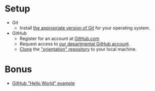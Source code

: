 # Setup
* Git
  * Install [the appropriate version of Git](https://git-scm.com/downloads) for your operating system.
* GitHub
  * Register for an account at [GitHub.com](https://github.com/)
  * Request access to [our departmental GitHub account](https://github.com/UB-BiomedicalInformatics).
  * [Clone](https://help.github.com/articles/cloning-a-repository/) the ["orientation" repository](https://github.com/UB-BiomedicalInformatics/orientation) to your local machine.

# Bonus
* [GitHub "Hello World" example](https://guides.github.com/activities/hello-world/)

